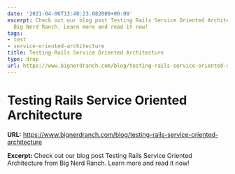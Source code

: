 ```yaml
---
date: '2021-04-06T13:40:23.082000+00:00'
excerpt: Check out our blog post Testing Rails Service Oriented Architecture from
  Big Nerd Ranch. Learn more and read it now!
tags:
- test
- service-oriented-architecture
title: Testing Rails Service Oriented Architecture
type: drop
url: https://www.bignerdranch.com/blog/testing-rails-service-oriented-architecture
---
```


# Testing Rails Service Oriented Architecture

**URL:** https://www.bignerdranch.com/blog/testing-rails-service-oriented-architecture

**Excerpt:** Check out our blog post Testing Rails Service Oriented Architecture from Big Nerd Ranch. Learn more and read it now!

